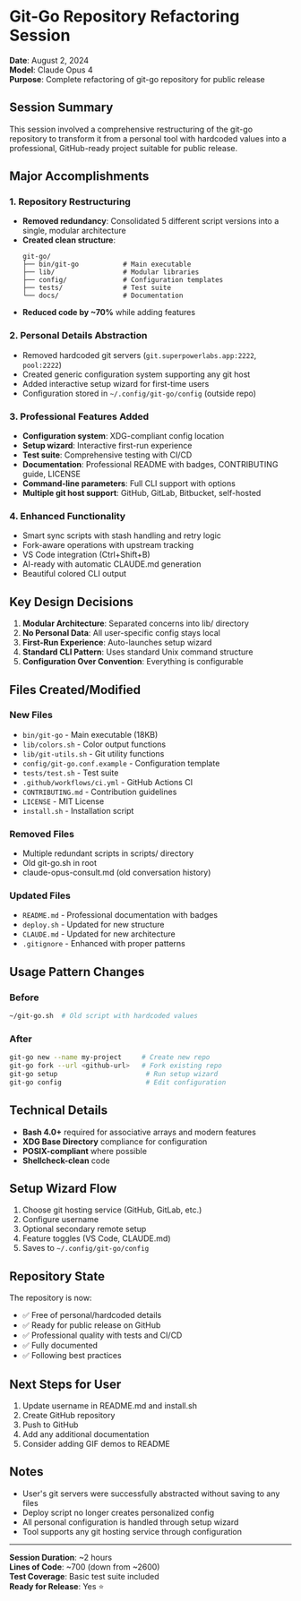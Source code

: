 # Git-Go Repository Refactoring Session

**Date**: August 2, 2024  
**Model**: Claude Opus 4  
**Purpose**: Complete refactoring of git-go repository for public release

## Session Summary

This session involved a comprehensive restructuring of the git-go repository to transform it from a personal tool with hardcoded values into a professional, GitHub-ready project suitable for public release.

## Major Accomplishments

### 1. Repository Restructuring
- **Removed redundancy**: Consolidated 5 different script versions into a single, modular architecture
- **Created clean structure**:
  ```
  git-go/
  ├── bin/git-go           # Main executable
  ├── lib/                 # Modular libraries
  ├── config/              # Configuration templates
  ├── tests/               # Test suite
  └── docs/                # Documentation
  ```
- **Reduced code by ~70%** while adding features

### 2. Personal Details Abstraction
- Removed hardcoded git servers (`git.superpowerlabs.app:2222`, `pool:2222`)
- Created generic configuration system supporting any git host
- Added interactive setup wizard for first-time users
- Configuration stored in `~/.config/git-go/config` (outside repo)

### 3. Professional Features Added
- **Configuration system**: XDG-compliant config location
- **Setup wizard**: Interactive first-run experience
- **Test suite**: Comprehensive testing with CI/CD
- **Documentation**: Professional README with badges, CONTRIBUTING guide, LICENSE
- **Command-line parameters**: Full CLI support with options
- **Multiple git host support**: GitHub, GitLab, Bitbucket, self-hosted

### 4. Enhanced Functionality
- Smart sync scripts with stash handling and retry logic
- Fork-aware operations with upstream tracking
- VS Code integration (Ctrl+Shift+B)
- AI-ready with automatic CLAUDE.md generation
- Beautiful colored CLI output

## Key Design Decisions

1. **Modular Architecture**: Separated concerns into lib/ directory
2. **No Personal Data**: All user-specific config stays local
3. **First-Run Experience**: Auto-launches setup wizard
4. **Standard CLI Pattern**: Uses standard Unix command structure
5. **Configuration Over Convention**: Everything is configurable

## Files Created/Modified

### New Files
- `bin/git-go` - Main executable (18KB)
- `lib/colors.sh` - Color output functions
- `lib/git-utils.sh` - Git utility functions
- `config/git-go.conf.example` - Configuration template
- `tests/test.sh` - Test suite
- `.github/workflows/ci.yml` - GitHub Actions CI
- `CONTRIBUTING.md` - Contribution guidelines
- `LICENSE` - MIT License
- `install.sh` - Installation script

### Removed Files
- Multiple redundant scripts in scripts/ directory
- Old git-go.sh in root
- claude-opus-consult.md (old conversation history)

### Updated Files
- `README.md` - Professional documentation with badges
- `deploy.sh` - Updated for new structure
- `CLAUDE.md` - Updated for new architecture
- `.gitignore` - Enhanced with proper patterns

## Usage Pattern Changes

### Before
```bash
~/git-go.sh  # Old script with hardcoded values
```

### After
```bash
git-go new --name my-project     # Create new repo
git-go fork --url <github-url>   # Fork existing repo
git-go setup                      # Run setup wizard
git-go config                     # Edit configuration
```

## Technical Details

- **Bash 4.0+** required for associative arrays and modern features
- **XDG Base Directory** compliance for configuration
- **POSIX-compliant** where possible
- **Shellcheck-clean** code

## Setup Wizard Flow

1. Choose git hosting service (GitHub, GitLab, etc.)
2. Configure username
3. Optional secondary remote setup
4. Feature toggles (VS Code, CLAUDE.md)
5. Saves to `~/.config/git-go/config`

## Repository State

The repository is now:
- ✅ Free of personal/hardcoded details
- ✅ Ready for public release on GitHub
- ✅ Professional quality with tests and CI/CD
- ✅ Fully documented
- ✅ Following best practices

## Next Steps for User

1. Update username in README.md and install.sh
2. Create GitHub repository
3. Push to GitHub
4. Add any additional documentation
5. Consider adding GIF demos to README

## Notes

- User's git servers were successfully abstracted without saving to any files
- Deploy script no longer creates personalized config
- All personal configuration is handled through setup wizard
- Tool supports any git hosting service through configuration

---

**Session Duration**: ~2 hours  
**Lines of Code**: ~700 (down from ~2600)  
**Test Coverage**: Basic test suite included  
**Ready for Release**: Yes ⭐